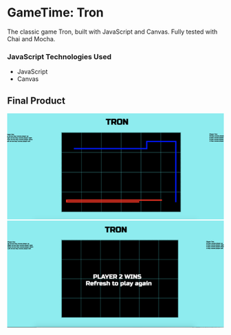# GameTime: Tron

The classic game Tron, built with JavaScript and Canvas. Fully tested with Chai and Mocha.

### JavaScript Technologies Used
* JavaScript
* Canvas

## Final Product

![alt text](https://github.com/hljacobs5/dm-hj-gametime/blob/master/Screen%20Shot%202018-11-07%20at%2011.54.23%20AM.png)
![alt text](https://github.com/hljacobs5/dm-hj-gametime/blob/master/Screen%20Shot%202018-11-07%20at%2011.54.34%20AM.png)
